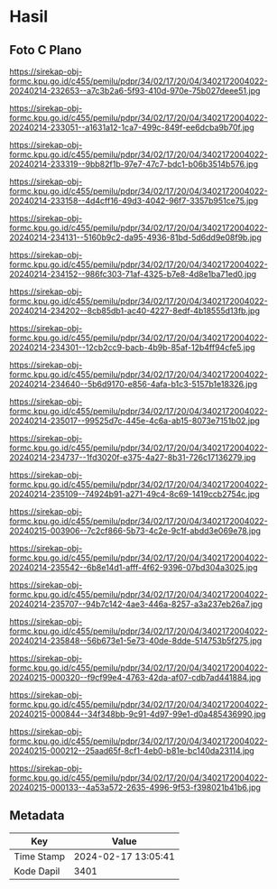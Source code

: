 # Hasil

## Foto C Plano

https://sirekap-obj-formc.kpu.go.id/c455/pemilu/pdpr/34/02/17/20/04/3402172004022-20240214-232653--a7c3b2a6-5f93-410d-970e-75b027deee51.jpg

https://sirekap-obj-formc.kpu.go.id/c455/pemilu/pdpr/34/02/17/20/04/3402172004022-20240214-233051--a1631a12-1ca7-499c-849f-ee6dcba9b70f.jpg

https://sirekap-obj-formc.kpu.go.id/c455/pemilu/pdpr/34/02/17/20/04/3402172004022-20240214-233319--9bb82f1b-97e7-47c7-bdc1-b06b3514b576.jpg

https://sirekap-obj-formc.kpu.go.id/c455/pemilu/pdpr/34/02/17/20/04/3402172004022-20240214-233158--4d4cff16-49d3-4042-96f7-3357b951ce75.jpg

https://sirekap-obj-formc.kpu.go.id/c455/pemilu/pdpr/34/02/17/20/04/3402172004022-20240214-234131--5160b9c2-da95-4936-81bd-5d6dd9e08f9b.jpg

https://sirekap-obj-formc.kpu.go.id/c455/pemilu/pdpr/34/02/17/20/04/3402172004022-20240214-234152--986fc303-71af-4325-b7e8-4d8e1ba71ed0.jpg

https://sirekap-obj-formc.kpu.go.id/c455/pemilu/pdpr/34/02/17/20/04/3402172004022-20240214-234202--8cb85db1-ac40-4227-8edf-4b18555d13fb.jpg

https://sirekap-obj-formc.kpu.go.id/c455/pemilu/pdpr/34/02/17/20/04/3402172004022-20240214-234301--12cb2cc9-bacb-4b9b-85af-12b4ff94cfe5.jpg

https://sirekap-obj-formc.kpu.go.id/c455/pemilu/pdpr/34/02/17/20/04/3402172004022-20240214-234640--5b6d9170-e856-4afa-b1c3-5157b1e18326.jpg

https://sirekap-obj-formc.kpu.go.id/c455/pemilu/pdpr/34/02/17/20/04/3402172004022-20240214-235017--99525d7c-445e-4c6a-ab15-8073e7151b02.jpg

https://sirekap-obj-formc.kpu.go.id/c455/pemilu/pdpr/34/02/17/20/04/3402172004022-20240214-234737--1fd3020f-e375-4a27-8b31-726c17136279.jpg

https://sirekap-obj-formc.kpu.go.id/c455/pemilu/pdpr/34/02/17/20/04/3402172004022-20240214-235109--74924b91-a271-49c4-8c69-1419ccb2754c.jpg

https://sirekap-obj-formc.kpu.go.id/c455/pemilu/pdpr/34/02/17/20/04/3402172004022-20240215-003906--7c2cf866-5b73-4c2e-9c1f-abdd3e069e78.jpg

https://sirekap-obj-formc.kpu.go.id/c455/pemilu/pdpr/34/02/17/20/04/3402172004022-20240214-235542--6b8e14d1-afff-4f62-9396-07bd304a3025.jpg

https://sirekap-obj-formc.kpu.go.id/c455/pemilu/pdpr/34/02/17/20/04/3402172004022-20240214-235707--94b7c142-4ae3-446a-8257-a3a237eb26a7.jpg

https://sirekap-obj-formc.kpu.go.id/c455/pemilu/pdpr/34/02/17/20/04/3402172004022-20240214-235848--56b673e1-5e73-40de-8dde-514753b5f275.jpg

https://sirekap-obj-formc.kpu.go.id/c455/pemilu/pdpr/34/02/17/20/04/3402172004022-20240215-000320--f9cf99e4-4763-42da-af07-cdb7ad441884.jpg

https://sirekap-obj-formc.kpu.go.id/c455/pemilu/pdpr/34/02/17/20/04/3402172004022-20240215-000844--34f348bb-9c91-4d97-99e1-d0a485436990.jpg

https://sirekap-obj-formc.kpu.go.id/c455/pemilu/pdpr/34/02/17/20/04/3402172004022-20240215-000212--25aad65f-8cf1-4eb0-b81e-bc140da23114.jpg

https://sirekap-obj-formc.kpu.go.id/c455/pemilu/pdpr/34/02/17/20/04/3402172004022-20240215-000133--4a53a572-2635-4996-9f53-f398021b41b6.jpg


## Metadata

| Key        | Value               |
| ---------- | ------------------- |
| Time Stamp | 2024-02-17 13:05:41 |
| Kode Dapil | 3401                |



